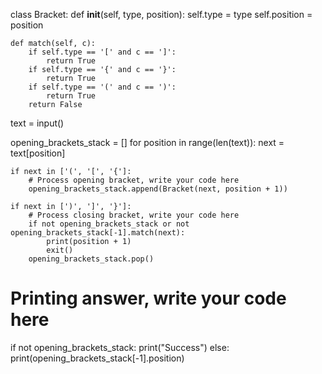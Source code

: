 class Bracket:
    def __init__(self, type, position):
        self.type = type
        self.position = position

    def match(self, c):
        if self.type == '[' and c == ']':
            return True
        if self.type == '{' and c == '}':
            return True
        if self.type == '(' and c == ')':
            return True
        return False

text = input()

opening_brackets_stack = []
for position in range(len(text)):
    next = text[position]

    if next in ['(', '[', '{']:
        # Process opening bracket, write your code here
        opening_brackets_stack.append(Bracket(next, position + 1))

    if next in [')', ']', '}']:
        # Process closing bracket, write your code here
        if not opening_brackets_stack or not opening_brackets_stack[-1].match(next):
            print(position + 1)
            exit()
        opening_brackets_stack.pop()

# Printing answer, write your code here
if not opening_brackets_stack:
    print("Success")
else:
    print(opening_brackets_stack[-1].position)
